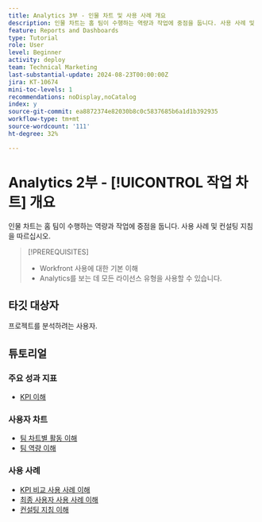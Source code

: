 ```yaml
---
title: Analytics 3부 - 인물 차트 및 사용 사례 개요
description: 인물 차트는 홈 팀이 수행하는 역량과 작업에 중점을 둡니다. 사용 사례 및 컨설팅 지침을 따르십시오.
feature: Reports and Dashboards
type: Tutorial
role: User
level: Beginner
activity: deploy
team: Technical Marketing
last-substantial-update: 2024-08-23T00:00:00Z
jira: KT-10674
mini-toc-levels: 1
recommendations: noDisplay,noCatalog
index: y
source-git-commit: ea8872374e82030b8c0c5837685b6a1d1b392935
workflow-type: tm+mt
source-wordcount: '111'
ht-degree: 32%

---
```



# Analytics 2부 - [!UICONTROL 작업 차트] 개요

인물 차트는 홈 팀이 수행하는 역량과 작업에 중점을 둡니다. 사용 사례 및 컨설팅 지침을 따르십시오.

>[!PREREQUISITES]
>
>* Workfront 사용에 대한 기본 이해
>* Analytics를 보는 데 모든 라이선스 유형을 사용할 수 있습니다.


## 타깃 대상자

프로젝트를 분석하려는 사용자.


## 튜토리얼

### 주요 성과 지표

* [KPI 이해](/help/reporting/enhanced-analytics/10-kpis-overview.md)


### 사용자 차트

* [팀 차트별 활동 이해](/help/reporting/enhanced-analytics/18-activity-by-team-chart.md)
* [팀 역량 이해](/help/reporting/enhanced-analytics/20-team-capacity-overview.md)


### 사용 사례

* [KPI 비교 사용 사례 이해](/help/reporting/enhanced-analytics/21-kpi-comparisons.md)
* [최종 사용자 사용 사례 이해](/help/reporting/enhanced-analytics/22-end-user-use.md)
* [컨설팅 지침 이해](/help/reporting/enhanced-analytics/23-consulting-guidance.md)
